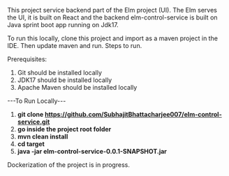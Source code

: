 This project service backend part of the Elm project (UI). The Elm serves the UI, 
it is built on React and the backend elm-control-service is built on Java sprint boot app running on Jdk17.

To run this locally, clone this project and import as a maven project in the IDE. Then update maven and run.
Steps to run.

Prerequisites:
1. Git should be installed locally
2. JDK17 should be installed locally
3. Apache Maven should be installed locally

---To Run Locally---
1. **git clone https://github.com/SubhajitBhattacharjee007/elm-control-service.git**
2. **go inside the project root folder**
3. **mvn clean install**
4. **cd target**
5. **java -jar elm-control-service-0.0.1-SNAPSHOT.jar**

Dockerization of the project is in progress.
